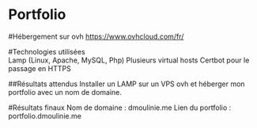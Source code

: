 # Portfolio

#Hébergement sur ovh
https://www.ovhcloud.com/fr/

#Technologies utilisées <br>
Lamp (Linux, Apache, MySQL, Php)
Plusieurs virtual hosts
Certbot pour le passage en HTTPS

##Résultats attendus
Installer un LAMP sur un VPS ovh et héberger mon portfolio avec un nom de domaine.

#Résultats finaux
Nom de domaine : dmoulinie.me
Lien du portfolio : portfolio.dmoulinie.me
